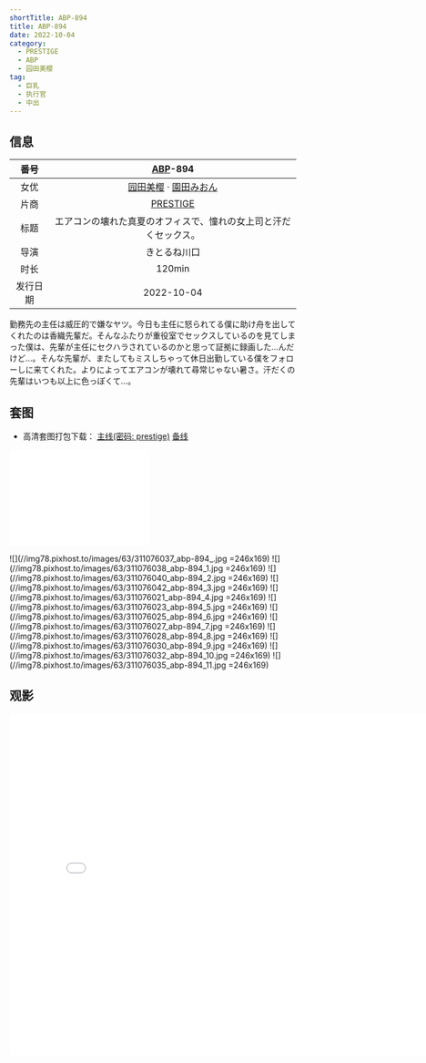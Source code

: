 ```yaml
---
shortTitle: ABP-894
title: ABP-894
date: 2022-10-04
category:
  - PRESTIGE
  - ABP
  - 园田美樱
tag:
  - 巨乳
  - 执行官
  - 中出
---
```


## 信息

番号 | [ABP](/category/ABP/)-894
:-: | :-: 
女优 | [园田美樱](/category/园田美樱/) · [園田みおん](/category/园田美樱/)
片商 | [PRESTIGE](/category/PRESTIGE/)
标题 | エアコンの壊れた真夏のオフィスで、憧れの女上司と汗だくセックス。
导演 | きとるね川口
时长 | 120min
发行日期 | 2022-10-04

勤務先の主任は威圧的で嫌なヤツ。今日も主任に怒られてる僕に助け舟を出してくれたのは香織先輩だ。そんなふたりが重役室でセックスしているのを見てしまった僕は、先輩が主任にセクハラされているのかと思って証拠に録画した…んだけど…。そんな先輩が、またしてもミスしちゃって休日出勤している僕をフォローしに来てくれた。よりによってエアコンが壊れて尋常じゃない暑さ。汗だくの先輩はいつも以上に色っぽくて…。

## 套图

* 高清套图打包下载： [主线(密码: prestige)](//url87.ctfile.com/f/37076987-690596500-2bae97?p=prestige) [备线](https://pixhost.to/gallery/bwL88/download)

<iframe width="246" height="169" src="//dood.wf/e/ba6nd0ybqmvx16hxdb7vrgulxtqsqz8d" scrolling="no" frameborder="0" allowfullscreen="true"></iframe>

![](//img78.pixhost.to/images/63/311076037_abp-894_.jpg =246x169)
![](//img78.pixhost.to/images/63/311076038_abp-894_1.jpg =246x169)
![](//img78.pixhost.to/images/63/311076040_abp-894_2.jpg =246x169)
![](//img78.pixhost.to/images/63/311076042_abp-894_3.jpg =246x169)
![](//img78.pixhost.to/images/63/311076021_abp-894_4.jpg =246x169)
![](//img78.pixhost.to/images/63/311076023_abp-894_5.jpg =246x169)
![](//img78.pixhost.to/images/63/311076025_abp-894_6.jpg =246x169)
![](//img78.pixhost.to/images/63/311076027_abp-894_7.jpg =246x169)
![](//img78.pixhost.to/images/63/311076028_abp-894_8.jpg =246x169)
![](//img78.pixhost.to/images/63/311076030_abp-894_9.jpg =246x169)
![](//img78.pixhost.to/images/63/311076032_abp-894_10.jpg =246x169)
![](//img78.pixhost.to/images/63/311076035_abp-894_11.jpg =246x169)

## 观影

<iframe width="800" height="600" src="//dood.wf/e/b23fsqrq0asm4gujjgyir2ho7q999r2q" scrolling="no" frameborder="0" allowfullscreen="true"></iframe>